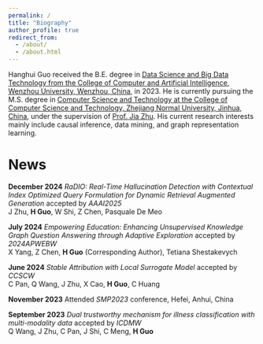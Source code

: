 ```yaml
---
permalink: /
title: "Biography"
author_profile: true
redirect_from: 
  - /about/
  - /about.html
---
```


Hanghui Guo received the B.E. degree in [Data Science and Big Data Technology from the College of Computer and Artificial Intelligence, Wenzhou University, Wenzhou, China](https://ai.wzu.edu.cn/), in 2023. He is currently pursuing the M.S. degree in [Computer Science and Technology at the College of Computer Science and Technology, Zhejiang Normal University, Jinhua, China](https://cs.zjnu.edu.cn/main.htm), under the supervision of [Prof. Jia Zhu](https://scholar.google.com/citations?user=KO3MIkQAAAAJ&hl=zh-CN). His current research interests mainly include causal inference, data mining, and graph representation learning. 


News
======

**December 2024**   *RaDIO: Real-Time Hallucination Detection with Contextual Index Optimized Query Formulation for Dynamic Retrieval Augmented Generation* accepted by *AAAI2025*  
J Zhu, **H Guo**, W Shi, Z Chen, Pasquale De Meo

**July 2024**   *Empowering Education: Enhancing Unsupervised Knowledge Graph Question Answering through Adaptive Exploration* accepted by *2024APWEBW*  
X Yang, Z Chen, **H Guo** (Corresponding Author), Tetiana Shestakevych

**June 2024**   *Stable Attribution with Local Surrogate Model* accepted by *CCSCW*  
C Pan, Q Wang, J Zhu, X Cao, **H Guo**, C Huang

**November 2023**   Attended *SMP2023* conference, Hefei, Anhui, China

**September 2023**   *Dual trustworthy mechanism for illness classification with multi-modality data* accepted by *ICDMW*  
Q Wang, J Zhu, C Pan, J Shi, C Meng, **H Guo**
